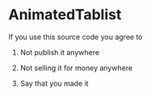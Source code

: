 # AnimatedTablist
If you use this source code you agree to

1) Not publish it anywhere

2) Not selling it for money anywhere

3) Say that you made it
